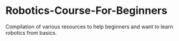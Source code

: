 # Robotics-Course-For-Beginners
Compilation of various resources to help beginners and want to learn robotics from basics.
